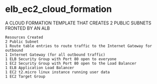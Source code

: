 # elb_ec2_cloud_formation
A CLOUD FORMATION TEMPLATE THAT CREATES 2 PUBLIC SUBNETS FRONTED BY AN ALB

    Resources Created
    2 Public Subnet 
    1 Route table entries to route traffic to the Internet Gateway for outbound
    1 Internet Gateway (for all outbound traffic)
    1 ELB Security Group with Port 80 open to everyone
    1 EC2 Security Group with Port 80 open to the Load Balancer
    1 ELB Application Load Balancer
    1 EC2 t2.micro linux instance running user data
    1 EC2 Target Group
